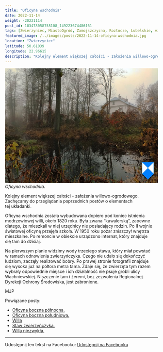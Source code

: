 ```yaml
---
title: "Oficyna wschodnia"
date: 2022-11-14
weight: -20221114
post_id: 103478058758108_149223674486161
tags: [Zwierzyniec, MiastoOgród, Zamojszczyzna, Roztocze, Lubelskie, villarestituta, turystyka, dziedzictwo, zabytki, krajobrazy]
featured_image: /../images/posts/2022-11-14-oficyna-wschodnia.jpg
location: "Zwierzyniec"
latitude: 50.61039
longitude: 22.96615
description: "Kolejny element większej całości - założenia willowo-ogrodowego. Zachęcamy do przeglądania poprzednich postów o elementach tej układanki...."
---
```


![Oficyna wschodnia.](/images/posts/2022-11-14-oficyna-wschodnia.jpg)
*Oficyna wschodnia.*

Kolejny element większej całości - założenia willowo-ogrodowego. Zachęcamy do przeglądania poprzednich postów o elementach tej układanki.

Oficyna wschodnia została wybudowana dopiero pod koniec istnienia modrzewiowej willi, około 1820 roku. Była zwana “kawalerską”, zapewne dlatego, że mieszkali w niej urzędnicy nie posiadający rodzin.
Po II wojnie światowej oficynę przejęła szkoła. W 1950 roku pożar zniszczył wnętrza mieszkalne. Po remoncie w obiekcie urządzono internat, który znajduje się tam do dzisiaj.

Na pierwszym planie widzimy wody trzeciego stawu, który miał powstać w ramach odnowienia zwierzyńczyka. Czego nie udało się dokończyć ludziom, zaczęły realizować bobry. Po prawej stronie fotografii znajduje się wysoka już na półtora metra tama. Zdaje się, że zwierzęta tym razem wybrały odpowiednie miejsce i ich działalność nie psuje grobli ulicy Wachniewskiej. Niszczenie tam i żeremi, bez zezwolenia Regionalnej Dyrekcji Ochrony Środowiska, jest zabronione.



MJP

Powiązane posty:
- [Oficyna boczna północna.](/posts/Oficyna-boczna-polnocna)
- [Oficyna boczna południowa.](/posts/Oficyna-boczna-poludniowa)
- [Willa ](/posts/Willa-Borowianka)
- [Staw zwierzyńczyka.](/posts/Staw-zwierzynczyka)
- [Willa niezwykła.](/posts/Willa-niezwykla)


---

Udostępnij ten tekst na Facebooku:
[Udostępnij na Facebooku](https://www.facebook.com/sharer/sharer.php?u=https://stowarzyszeniewachniewskiej.pl/posts/Oficyna-wschodnia)

<script type="application/ld+json">
{
  "@context": "https://schema.org",
  "@type": "BlogPosting",
  "headline": "Oficyna wschodnia.",
  "datePublished": "2022-11-14",
  "dateModified": "2022-11-14",
  "author": {
    "@type": "Organization",
    "name": "Stowarzyszenie Wachniewskiej"
  },
  "publisher": {
    "@type": "Organization",
    "name": "Stowarzyszenie im. Aleksandry Wachniewskiej",
    "logo": {
      "@type": "ImageObject",
      "url": "https://stowarzyszeniewachniewskiej.pl/images/logo/logo.svg"
    }
  },
  "mainEntityOfPage": {
    "@type": "WebPage",
    "@id": "https://stowarzyszeniewachniewskiej.pl/posts/Oficyna-wschodnia"
  },
  "image": {
    "@type": "ImageObject",
    "url": "https://stowarzyszeniewachniewskiej.pl/images/posts/2022-11-14-oficyna-wschodnia.jpg"
  },
  "articleSection": "Dziedzictwo Kulturowe i Zabytki",
  "keywords": "Zwierzyniec, MiastoOgród, Zamojszczyzna, Roztocze, Lubelskie, villarestituta, turystyka, dziedzictwo, zabytki, krajobrazy",
  "wordCount": 133,
  "articleBody": "Kolejny element większej całości - założenia willowo-ogrodowego. Zachęcamy do przeglądania poprzednich postów o elementach tej układanki.\n\nOficyna wschodnia została wybudowana dopiero pod koniec istnienia modrzewiowej willi, około 1820 roku. Była zwana “kawalerską”, zapewne dlatego, że mieszkali w niej urzędnicy nie posiadający rodzin.\nPo II wojnie światowej oficynę przejęła szkoła. W 1950 roku pożar zniszczył wnętrza mieszkalne. Po remoncie w obiekcie urządzono internat, który znajduje się tam do dzisiaj.\n\nNa pierwszym planie widzimy wody trzeciego stawu, który miał powstać w ramach odnowienia zwierzyńczyka. Czego nie udało się dokończyć ludziom, zaczęły realizować bobry. Po prawej stronie fotografii znajduje się wysoka już na półtora metra tama. Zdaje się, że zwierzęta tym razem wybrały odpowiednie miejsce i ich działalność nie psuje grobli ulicy Wachniewskiej. Niszczenie tam i żeremi, bez zezwolenia Regionalnej Dyrekcji Ochrony Środowiska, jest zabronione.\n\n         \n\nMJP",
  "description": "Odkryj piękno Zwierzyńca i jego zabytki."
}
</script>
<script type="application/ld+json">
{
  "@context": "https://schema.org",
  "@type": "BreadcrumbList",
  "itemListElement": [
    {
      "@type": "ListItem",
      "position": 1,
      "name": "Home",
      "item": "https://stowarzyszeniewachniewskiej.pl"
    },
    {
      "@type": "ListItem",
      "position": 2,
      "name": "posts",
      "item": "https://stowarzyszeniewachniewskiej.pl/posts"
    },
    {
      "@type": "ListItem",
      "position": 3,
      "name": "Oficyna wschodnia.",
      "item": "https://stowarzyszeniewachniewskiej.pl/posts/Oficyna-wschodnia"
    }
  ]
}
</script>
